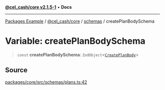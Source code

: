 [**@cel_cash/core v2.1.5-1**](../../README.md) • **Docs**

***

[Packages Example](../../../../README.md) / [@cel\_cash/core](../../README.md) / [schemas](../README.md) / createPlanBodySchema

# Variable: createPlanBodySchema

> `const` **createPlanBodySchema**: `ZodObject`\<[`CreatePlanBody`](../../index/type-aliases/CreatePlanBody.md)\>

## Source

[packages/core/src/schemas/plans.ts:42](https://github.com/Pyxlab/celcash/blob/a34e89ae69c9dcb41ba66226cb05c8c8b83b7cf4/packages/core/src/schemas/plans.ts#L42)
